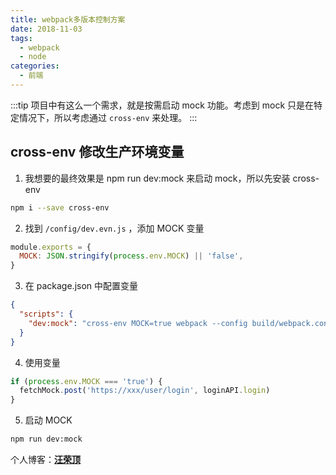 ```yaml
---
title: webpack多版本控制方案
date: 2018-11-03
tags:
  - webpack
  - node
categories:
  - 前端
---
```


:::tip 项目中有这么一个需求，就是按需启动 mock 功能。考虑到 mock 只是在特定情况下，所以考虑通过 `cross-env` 来处理。 :::

<!-- more -->

## cross-env 修改生产环境变量

1. 我想要的最终效果是 npm run dev:mock 来启动 mock，所以先安装 cross-env

```bash
npm i --save cross-env
```

2. 找到 `/config/dev.evn.js` ，添加 MOCK 变量

```javascript
module.exports = {
  MOCK: JSON.stringify(process.env.MOCK) || 'false',
}
```

3. 在 package.json 中配置变量

```json
{
  "scripts": {
    "dev:mock": "cross-env MOCK=true webpack --config build/webpack.config.js"
  }
}
```

4. 使用变量

```javascript
if (process.env.MOCK === 'true') {
  fetchMock.post('https://xxx/user/login', loginAPI.login)
}
```

5. 启动 MOCK

```bash
npm run dev:mock
```

个人博客：[**汪荣顶**](www.fedtop.com)
